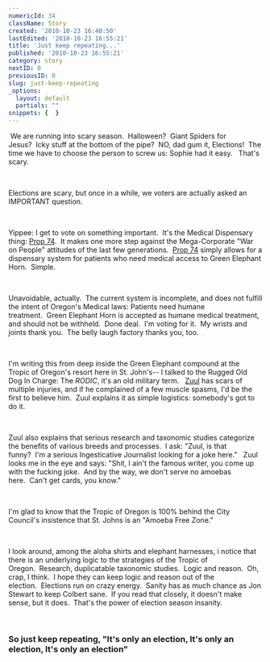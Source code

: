 ```yaml
---
numericId: 34
className: Story
created: '2010-10-23 16:40:50'
lastEdited: '2010-10-23 16:55:21'
title: 'Just keep repeating...'
published: '2010-10-23 16:55:21'
category: story
nextID: 0
previousID: 0
slug: just-keep-repeating
_options:
  layout: default
  partials: ""
snippets: {  }
---
```

&nbsp;We are running into scary season.&nbsp;&nbsp;Halloween?&nbsp;&nbsp;Giant Spiders for Jesus?&nbsp;&nbsp;Icky stuff at the bottom of the pipe?&nbsp;&nbsp;NO, dad gum it, Elections!&nbsp;&nbsp;The time we have to choose the person to screw us: Sophie had it easy.&nbsp;&nbsp;&nbsp;That's scary.

&nbsp;

Elections are scary, but once in a while, we voters are actually asked an IMPORTANT question.

&nbsp;

Yippee: I get to vote on something important.&nbsp;&nbsp;It's&nbsp;the Medical Dispensary thing: [Prop 74][0].&nbsp;&nbsp;It makes one more step against the Mega-Corporate &quot;War on People&quot; attitudes of the last few generations.&nbsp;&nbsp;[Prop 74][0] simply allows for a dispensary system for patients who need medical access to Green Elephant Horn.&nbsp;&nbsp;Simple.

&nbsp;

Unavoidable, actually.&nbsp;&nbsp;The current system is incomplete, and does not fulfill the intent of Oregon's Medical laws: Patients need humane treatment.&nbsp;&nbsp;Green Elephant Horn is accepted as humane medical treatment, and should not be withheld.&nbsp;&nbsp;Done deal.&nbsp;&nbsp;I'm voting for it.&nbsp;&nbsp;My wrists and joints thank you.&nbsp;&nbsp;The belly laugh factory thanks you, too.

&nbsp;

I'm writing this from deep inside the Green Elephant compound at the Tropic of Oregon's resort here in St. John's-- I talked to the Rugged Old Dog In Charge: The _RODIC_, it's an old military term.&nbsp;&nbsp;&nbsp;[Zuul][1] has scars of multiple injuries, and if he complained of a few muscle spasms, I'd be the first to believe him.&nbsp;&nbsp;Zuul explains it as simple logistics: somebody's got to do it.

&nbsp;

Zuul also explains that serious research and taxonomic studies categorize the benefits of various breeds and processes.&nbsp;&nbsp;I ask: &quot;Zuul, is that funny?&nbsp;&nbsp;I'm a serious Ingesticative Journalist&nbsp;looking for a joke here.&quot;&nbsp;&nbsp;&nbsp;Zuul looks me in the eye and says: &quot;Shit, I ain't the famous writer, you come up with the fucking joke.&nbsp;&nbsp;And by the way, we don't serve no amoebas here.&nbsp;&nbsp;Can't get cards, you know.&quot;

&nbsp;

I'm glad to know that the Tropic of Oregon is 100% behind the City Council's insistence that St. Johns is an &quot;Amoeba Free Zone.&quot;&nbsp;

&nbsp;

I look around, among the aloha shirts and elephant harnesses, i notice that there is an underlying logic to the strategies of the Tropic of Oregon.&nbsp;&nbsp;Research, duplicatable taxonomic studies.&nbsp;&nbsp;Logic and reason.&nbsp;&nbsp;Oh, crap, I think.&nbsp;&nbsp;I hope they can keep logic and reason out of the election.&nbsp;&nbsp;Elections run on crazy energy.&nbsp;&nbsp;Sanity has as much chance as Jon Stewart to keep Colbert sane.&nbsp;&nbsp;If you read that closely, it doesn't make sense, but it does.&nbsp;&nbsp;That's the power of election season insanity.

&nbsp;

### So just keep repeating, &quot;It's only an election, It's only an election, It's only an election&quot;

[0]: http://www.facebook.com/pages/Oregon-Measure-74/132020226830501
[1]: http://www.google.com/images?hl=en&amp;rls=en&amp;q=zuul